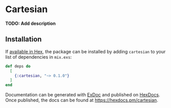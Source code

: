 # Cartesian

**TODO: Add description**

## Installation

If [available in Hex](https://hex.pm/docs/publish), the package can be installed
by adding `cartesian` to your list of dependencies in `mix.exs`:

```elixir
def deps do
  [
    {:cartesian, "~> 0.1.0"}
  ]
end
```

Documentation can be generated with [ExDoc](https://github.com/elixir-lang/ex_doc)
and published on [HexDocs](https://hexdocs.pm). Once published, the docs can
be found at <https://hexdocs.pm/cartesian>.

